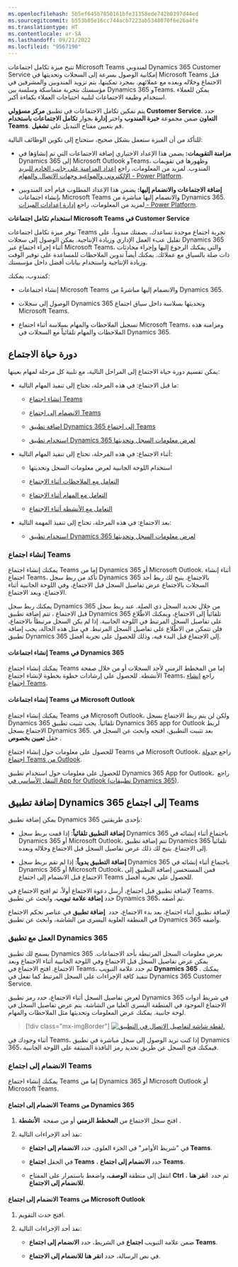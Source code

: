 ```yaml
---
ms.openlocfilehash: 5b5ef645b7850161bfe31358ede742b0397d44ed
ms.sourcegitcommit: b553b85e16cc744acb7223ab5348070f6e26a4fe
ms.translationtype: HT
ms.contentlocale: ar-SA
ms.lasthandoff: 09/21/2022
ms.locfileid: "9567190"
---
```

تتيح ميزة تكامل اجتماعات Microsoft Teams لمندوبي Dynamics 365 Customer Service إمكانية الوصول بسرعة إلى السجلات وتحديثها في Microsoft Teams قبل الاجتماع وخلاله وبعده مع عملائهم. بمجرد تمكينها، يتم تزويد المندوبين والمشرفين في مؤسستك بتجربة متماسكة وسلسة بين Dynamics 365 وTeams. يمكن للعملاء استخدام وظيفة الاجتماعات لتلبية احتياجات العملاء بكفاءة أكبر.

يتم تمكين تكامل الاجتماعات في تطبيق **مركز مسؤولي Customer Service**. حدد **التعاون** ضمن مجموعة **خبرة المندوب** واختر **إدارة** بجوار **تكامل الاجتماعات باستخدام Teams**. قم بتعيين مفتاح التبديل على **تشغيل‏‎**.

للتأكد من أن الميزة ستعمل بشكل صحيح، ستحتاج إلى تكوين الوظائف التالية:

-   **مزامنة التقويمات:** يضمن هذا الإعداد الاختياري إضافة الاجتماعات التي تم إنشاؤها في Dynamics 365 إلى Microsoft Outlook وTeams، وظهورها في تقويمات المندوب. لمزيد من المعلومات، راجع [إعداد المزامنة على جانب الخادم للبريد الإلكتروني والمواعيد وجهات الاتصال والمهام - Power Platform](/power-platform/admin/set-up-server-side-synchronization-of-email-appointments-contacts-and-tasks/?azure-portal=true).

-   **إضافة الاجتماعات والانضمام إليها:** يضمن هذا الإعداد المطلوب قيام أحد المندوبين بإنشاء اجتماعات Microsoft Teams والانضمام إليها مباشرة من Dynamics 365. 
    لمزيد من المعلومات، راجع [إدارة إعدادات الميزات - Power Platform](/power-platform/admin/settings-features/?azure-portal=true).

**استخدام تكامل اجتماعات Microsoft Teams في Customer Service**

توفر ميزة تكامل اجتماعات Teams تجربة اجتماع موحدة تساعدك، بصفتك مندوباً، على تقليل عبء العمل الإداري وزيادة الإنتاجية. يمكن الوصول إلى سجلات Dynamics 365 أثناء إجراء اجتماع عبر Microsoft Teams، والتي يمكنك الرجوع إليها وإجراء محادثات ذات صلة بالسياق مع عملائك. يمكنك أيضاً تدوين الملاحظات للمساعدة على توفير الوقت وزيادة الإنتاجية واستخدام بيانات أفضل داخل مؤسستك.

كمندوب، يمكنك:

-   إنشاء اجتماعات Microsoft Teams والانضمام إليها مباشرةً من Dynamics 365.

-   الوصول إلى سجلات Dynamics 365 وتحديثها بسلاسة داخل سياق اجتماع Microsoft Teams.

-   تسجيل الملاحظات والمهام بسلاسة أثناء اجتماع Microsoft Teams، ومزامنة هذه الملاحظات والمهام تلقائياً مع السجلات في Dynamics 365.

## <a name="meeting-lifecycle"></a>دورة حياة الاجتماع

يمكن تقسيم دورة حياة الاجتماع إلى المراحل التالية، مع تلبية كل مرحلة لمهام بعينها:

-   ما قبل الاجتماع: في هذه المرحلة، تحتاج إلى تنفيذ المهام التالية:

    -   [إنشاء اجتماع Teams](/dynamics365/customer-service/use-teams-meetings?azure-portal=true#create-a-teams-meeting)

    -   [الانضمام إلى اجتماع Teams](/dynamics365/customer-service/use-teams-meetings?azure-portal=true#join-a-teams-meeting)

    -   [إضافة تطبيق Dynamics 365 إلى اجتماع Teams](/dynamics365/customer-service/use-teams-meetings?azure-portal=true#add-dynamics-365-app-to-a-teams-meeting)

    -   [استخدام تطبيق Dynamics 365 لعرض معلومات السجل وتحديثها](/dynamics365/customer-service/use-teams-meetings?azure-portal=true#work-with-the-dynamics-365-app)

-   أثناء الاجتماع: في هذه المرحلة، تحتاج إلى تنفيذ المهام التالية:

    -   استخدام اللوحة الجانبية لعرض معلومات السجل وتحديثها

    -   [التعامل مع الملاحظات أثناء الاجتماع](/dynamics365/customer-service/use-teams-meetings?azure-portal=true#work-with-notes-during-a-meeting)

    -   [التعامل مع المهام أثناء الاجتماع](/dynamics365/customer-service/use-teams-meetings?azure-portal=true#work-with-tasks-during-a-meeting)

    -   [التعامل مع الأنشطة أثناء الاجتماع](/dynamics365/customer-service/use-teams-meetings?azure-portal=true#work-with-activities-during-a-meeting)

-   بعد الاجتماع: في هذه المرحلة، تحتاج إلى تنفيذ المهمة التالية:

    -   [استخدام تطبيق Dynamics 365 لعرض معلومات السجل وتحديثها](/dynamics365/customer-service/use-teams-meetings?azure-portal=true#work-with-the-dynamics-365-app)


### <a name="create-a-teams-meeting"></a>إنشاء اجتماع Teams

يمكنك إنشاء اجتماع Teams إما من Dynamics 365 أو Microsoft Outlook. أثناء إنشاء اجتماع Teams، تأكد من ربط سجل Dynamics 365 بالاجتماع. يتيح لك ربط أحد السجلات بالاجتماع عرض تفاصيل السجل قبل الاجتماع، وفي اللوحة الجانبية أثناء الاجتماع، وبعد الاجتماع.

يمكنك ربط سجل Dynamics 365 من خلال تحديد السجل ذي الصلة. عند ربط سجل قبل الاجتماع ، تتم إضافة تطبيق Dynamics 365 تلقائياً إلى الاجتماع، ويمكنك الاطّلاع على تفاصيل السجل المرتبط في اللوحة الجانبية. إذا لم يكن السجل مرتبطاً بالاجتماع، فلن تتمكن من الاطّلاع على تفاصيل السجل المرتبط. في مثل هذه الحالة، يجب إضافة تطبيق Dynamics 365 إلى الاجتماع قبل البدء فيه، وذلك للحصول على تجربة أفضل.

#### <a name="create-teams-meetings-in-dynamics-365"></a>إنشاء اجتماعات Teams في Dynamics 365

يمكنك إنشاء اجتماع Teams إما من المخطط الزمني لأحد السجلات أو من خلال صفحة الأنشطة. للحصول على إرشادات خطوة بخطوة لإنشاء اجتماع Teams، راجع [إنشاء اجتماع Teams](/dynamics365/customer-service/use-teams-meetings?azure-portal=true#create-a-teams-meeting).

#### <a name="create-teams-meetings-in-microsoft-outlook"></a>إنشاء اجتماعات Teams في Microsoft Outlook

يمكنك إنشاء اجتماع Teams في Microsoft Outlook، ولكن لن يتم ربط الاجتماع بسجل Dynamics 365 تلقائياً. يجب تثبيت تطبيق Dynamics 365 app for Outlook لربط الاجتماع بسجل Dynamics 365. بعد تثبيت التطبيق، افتحه وابحث عن السجل في حقل **تعيين بخصوص** .

للحصول على معلومات حول إنشاء اجتماع Teams في Microsoft Outlook، راجع [جدولة اجتماع Teams من Outlook](https://support.microsoft.com/office/schedule-a-teams-meeting-from-outlook-883cc15c-580f-441a-92ea-0992c00a9b0f).

للحصول على معلومات حول استخدام تطبيق Dynamics 365 App for Outlook، راجع 
[التنقل الأساسي في App for Outlook (تطبيقات Dynamics 365)](/dynamics365/outlook-app/user/basic-navigation/?azure-portal=true).

## <a name="add-dynamics-365-app-to-a-teams-meeting"></a>إضافة تطبيق Dynamics 365 إلى اجتماع Teams

يمكن إضافة تطبيق Dynamics 365 بإحدى طريقتين:

-   **إضافة التطبيق تلقائياً**: إذا قمت بربط سجل Dynamics 365 باجتماع أثناء إنشائه في Dynamics 365 أو Microsoft Outlook، تتم إضافة تطبيق Dynamics 365 تلقائياً إلى الاجتماع. يتيح لك ذلك عرض تفاصيل السجل قبل الاجتماع وخلاله وبعده.

-   **إضافة التطبيق يدوياً**: إذا لم تقم بربط سجل Dynamics 365 باجتماع أثناء إنشائه في Dynamics 365 أو Microsoft Outlook، فمن المستحسن إضافة التطبيق إلى الاجتماع قبل الانضمام إلى اجتماع Teams للحصول على تجربة أفضل.

لإضافة تطبيق قبل اجتماع، أرسل دعوة الاجتماع أولاً، ثم افتح الاجتماع في Teams. حدد **إضافة علامة تبويب**، وابحث عن تطبيق Dynamics 365، ثم أضفه.

لإضافة تطبيق أثناء اجتماع، بعد بدء الاجتماع، حدد 
**إضافة تطبيق** في عناصر تحكم الاجتماع في المنطقة العلوية اليسرى من الشاشة، وابحث عن تطبيق Dynamics 365 وأضفه.

### <a name="work-with-the-dynamics-365-app"></a>العمل مع تطبيق Dynamics 365

يسمح لك تطبيق Dynamics 365 بعرض معلومات السجل المرتبطة بأحد الاجتماعات. يمكن عرض تفاصيل السجل قبل الاجتماع وفي اللوحة الجانبية أثناء الاجتماع وبعد الاجتماع. افتح الاجتماع في Teams، ثم حدد علامة التبويب **Dynamics 365** . يمكنك تنفيذ كافة الإجراءات على السجل المرتبط كما تفعل في Dynamics 365 Customer Service.

لعرض تفاصيل السجل أثناء الاجتماع، حدد رمز تطبيق Dynamics 365 في شريط أدوات الاجتماع الموجود في المنطقة اليسرى العليا من الشاشة. يتم عرض تفاصيل السجل في لوحة جانبية. يمكنك عرض المعلومات وتحديثها مثل الملاحظات والمهام.

> [!div class="mx-imgBorder"]
> [![لقطة شاشة لتفاصيل الاتصال في التطبيق.](../media/contact-details.png)](../media/contact-details.png#lightbox)

أثناء وجودك في Teams، إذا كنت تريد الوصول إلى سجل مباشرة في تطبيق Dynamics 365، فيمكنك فتح السجل عن طريق تحديد رمز النافذة المنبثقة على اللوحة الجانبية.

### <a name="join-a-teams-meeting"></a>الانضمام إلى اجتماع Teams

يمكنك إنشاء اجتماع Teams إما من Dynamics 365 أو Microsoft Outlook أو Microsoft Teams.

#### <a name="join-a-teams-meeting-from-dynamics-365"></a>الانضمام إلى اجتماع Teams من Dynamics 365

1.  افتح سجل الاجتماع من **المخطط الزمني** أو من صفحة 
    **الأنشطة** .

1.  نفذ أحد الإجراءات التالية:

    -   في "شريط الأوامر" في الجزء العلوي، حدد **الانضمام إلى اجتماع Teams**.

    -   في الحقل **اجتماع Teams** ، حدد **الانضمام إلى اجتماع Teams**.

    -   انتقل إلى منطقة **الوصف،** واضغط باستمرار على المفتاح **Ctrl** ، ثم حدد 
        **انقر هنا للانضمام إلى الاجتماع**.

#### <a name="join-a-teams-meeting-from-microsoft-outlook"></a>الانضمام إلى اجتماع Teams من Microsoft Outlook

1.  افتح حدث التقويم.

1.  نفذ أحد الإجراءات التالية:

    -   ضمن علامة التبويب **اجتماع** في الشريط، حدد **الانضمام إلى اجتماع Teams**.

    -   في نص الرسالة، حدد **انقر هنا للانضمام إلى الاجتماع**.
